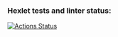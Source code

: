 ### Hexlet tests and linter status:
[![Actions Status](https://github.com/CoinerLo/layout-designer-project-lvl1/workflows/hexlet-check/badge.svg)](https://github.com/CoinerLo/layout-designer-project-lvl1/actions)